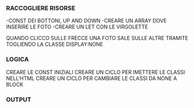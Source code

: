 ### RACCOGLIERE RISORSE

-CONST DEI BOTTONI, UP AND DOWN
-CREARE UN ARRAY DOVE INSERIRE LE FOTO
-CREARE UN LET CON LE VIRGOLETTE

QUANDO CLICCO SULLE FRECCE UNA FOTO SALE SULLE ALTRE TRAMITE TOGLIENDO LA CLASSE DISPLAY:NONE

### LOGICA

CREARE LE CONST INIZIALI
CREARE UN CICLO PER IMETTERE LE CLASSI NELL'HTML
CREARE UN CICLO PER CAMBIARE LE CLASSI DA NONE A BLOCK

### OUTPUT
